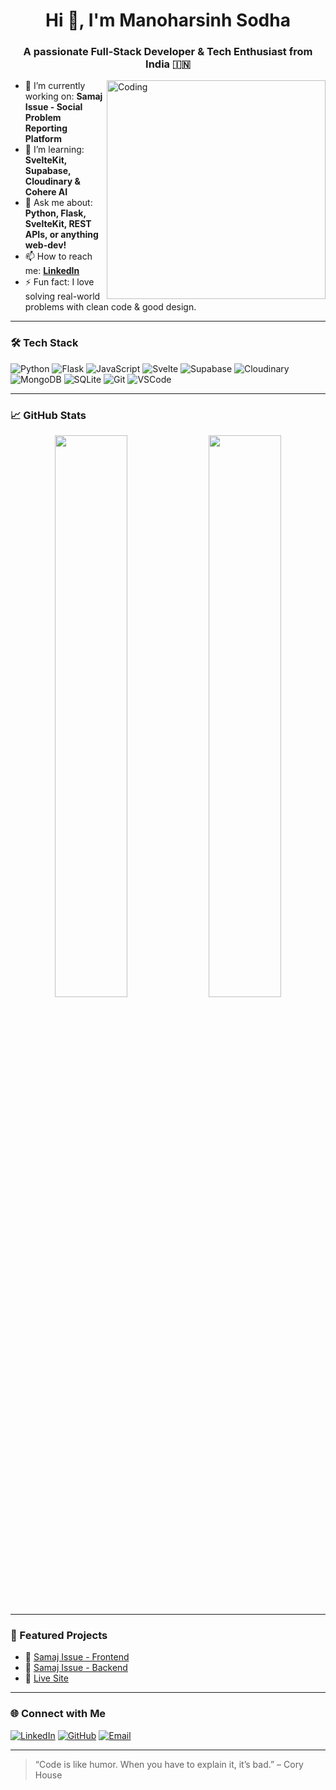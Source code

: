 <!-- Profile README -->

<h1 align="center">Hi 👋, I'm Manoharsinh Sodha</h1>
<h3 align="center">A passionate Full-Stack Developer & Tech Enthusiast from India 🇮🇳</h3>

<img align="right" alt="Coding" width="350" src="https://i.pinimg.com/originals/fd/52/a6/fd52a6f69a512fbbcc804cb68d2074b6.gif" />

- 🔭 I’m currently working on: **Samaj Issue - Social Problem Reporting Platform**
- 🌱 I’m learning: **SvelteKit, Supabase, Cloudinary & Cohere AI**
- 💬 Ask me about: **Python, Flask, SvelteKit, REST APIs, or anything web-dev!**
- 📫 How to reach me: **[LinkedIn](https://www.linkedin.com/in/manoharsinh-sodha/)**
- ⚡ Fun fact: I love solving real-world problems with clean code & good design.

---

### 🛠️ Tech Stack

![Python](https://img.shields.io/badge/-Python-3776AB?style=flat&logo=python&logoColor=white)
![Flask](https://img.shields.io/badge/-Flask-000000?style=flat&logo=flask&logoColor=white)
![JavaScript](https://img.shields.io/badge/-JavaScript-F7DF1E?style=flat&logo=javascript&logoColor=black)
![Svelte](https://img.shields.io/badge/-Svelte-FF3E00?style=flat&logo=svelte&logoColor=white)
![Supabase](https://img.shields.io/badge/-Supabase-3ECF8E?style=flat&logo=supabase&logoColor=white)
![Cloudinary](https://img.shields.io/badge/-Cloudinary-3448C5?style=flat&logo=cloudinary&logoColor=white)
![MongoDB](https://img.shields.io/badge/-MongoDB-47A248?style=flat&logo=mongodb&logoColor=white)
![SQLite](https://img.shields.io/badge/-SQLite-003B57?style=flat&logo=sqlite&logoColor=white)
![Git](https://img.shields.io/badge/-Git-F05032?style=flat&logo=git&logoColor=white)
![VSCode](https://img.shields.io/badge/-VS%20Code-007ACC?style=flat&logo=visual-studio-code&logoColor=white)

---

### 📈 GitHub Stats

<p align="center">
  <img width="48%" src="https://github-readme-stats.vercel.app/api?username=Sodha-Manoharsinh&show_icons=true&theme=tokyonight" />
  <img width="48%" src="https://github-readme-streak-stats.herokuapp.com/?user=Sodha-Manoharsinh&theme=tokyonight" />
</p>

---

### 🚀 Featured Projects

- 🔗 [Samaj Issue - Frontend](https://github.com/Sodha-Manoharsinh/samaj-issue-frontend)
- 🔗 [Samaj Issue - Backend](https://github.com/Sodha-Manoharsinh/samaj-issue-backend)
- 🔗 [Live Site](https://samaj-issue-frontend.vercel.app)

---

### 🌐 Connect with Me

[![LinkedIn](https://img.shields.io/badge/-LinkedIn-0077B5?style=flat&logo=linkedin&logoColor=white)](https://www.linkedin.com/in/manoharsinh-sodha/)
[![GitHub](https://img.shields.io/badge/-GitHub-181717?style=flat&logo=github&logoColor=white)](https://github.com/Sodha-Manoharsinh)
[![Email](https://img.shields.io/badge/-Email-D14836?style=flat&logo=gmail&logoColor=white)](mailto:your-email@example.com)

---

> “Code is like humor. When you have to explain it, it’s bad.” – Cory House

